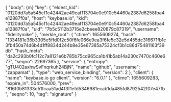 {
  "body": {m} 
    "key": {
      "eldest_kid": "0120dd7a5a545cf1c42442ae49eaf113704e0e910c54460a2387d6258fba4e12887f0a",
      "host": "keybase.io",
      "kid": "0120dd7a5a545cf1c42442ae49eaf113704e0e910c54460a2387d6258fba4e12887f0a",
      "uid": "7b5c5112b3716e2cbeee820879c87319",
      "username": "fidelitymike"
    },
    "merkle_root": {
      "ctime": 1655609274,
      "hash": "1334181e36b3305e5ffd0f2c50f6fe066e9ea3f6fe5c32e5d455dc316671fb1c3fb450a74d6b4d1ff8834d244b8e35e67385a75324cf3b1c86d75481163f39db",
      "hash_meta": "da2c293b0fc112c7a8121e6b785b75cd965ca1b41b5ab14a230c7470c460e677",
      "seqno": 22697365
    },
    "service": {
      "entropy": "gTU402axhwSvFnqrkuh24BjN",
      "name": "github",
      "username": "zappamat"
    },
    "type": "web_service_binding",
    "version": 2
  },
  "client": {
    "name": "keybase.io go client",
    "version": "6.0.1"
  },
  "ctime": 1655609283,
  "expire_in": 504576000,
  "prev": "816f0b81333d51fcaa51ad4f3f1efd5346981ecab1da485fd8792542f07e47fb",
  "seqno": 10,
  "tag": "signature"
}

